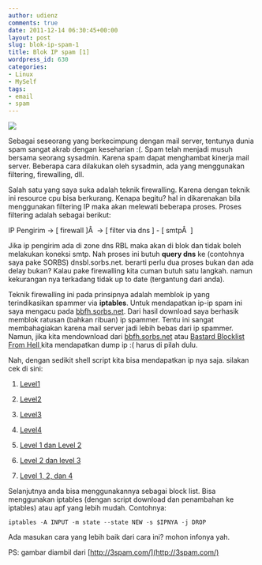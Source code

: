 ```yaml
---
author: udienz
comments: true
date: 2011-12-14 06:30:45+00:00
layout: post
slug: blok-ip-spam-1
title: Blok IP spam [1]
wordpress_id: 630
categories:
- Linux
- MySelf
tags:
- email
- spam
---
```


[![](http://tripledin.files.wordpress.com/2011/12/no-spam-logo.jpg)](http://tripledin.files.wordpress.com/2011/12/no-spam-logo.jpg)

Sebagai seseorang yang berkecimpung dengan mail server, tentunya dunia spam sangat akrab dengan keseharian :(. Spam telah menjadi musuh bersama seorang sysadmin. Karena spam dapat menghambat kinerja mail server. Beberapa cara dilakukan oleh sysadmin, ada yang menggunakan filtering, firewalling, dll.

Salah satu yang saya suka adalah teknik firewalling. Karena dengan teknik ini resource cpu bisa berkurang. Kenapa begitu? hal in dikarenakan bila menggunakan filtering IP maka akan melewati beberapa proses. Proses filtering adalah sebagai berikut:

IP Pengirim -> [ firewall ]Â  -> [ filter via dns ] - [ smtpÂ  ]

Jika ip pengirim ada di zone dns RBL maka akan di blok dan tidak boleh melakukan koneksi smtp. Nah proses ini butuh **query dns** ke (contohnya saya pake SORBS) dnsbl.sorbs.net. berarti perlu dua proses bukan dan ada delay bukan? Kalau pake firewalling kita cuman butuh satu langkah. namun kekurangan nya terkadang tidak up to date (tergantung dari anda).

Teknik firewalling ini pada prinsipnya adalah memblok ip yang terindikasikan spammer via **iptables**. Untuk mendapatkan ip-ip spam ini saya mengacu pada [bbfh.sorbs.net](http://bbfh.sorbs.net). Dari hasil download saya berhasik memblok ratusan (bahkan ribuan) ip spammer. Tentu ini sangat membahagiakan karena mail server jadi lebih bebas dari ip spammer. Namun, jika kita mendownload dari [bbfh.sorbs.net](http://bbfh.sorbs.net) atau [Bastard Blocklist From Hell ](http://bbfh.sorbs.net)kita mendapatkan dump ip :( harus di pilah dulu.

Nah, dengan sedikit shell script kita bisa mendapatkan ip nya saja. silakan cek di sini:



	
  1. [Level1](http://spam.udienz.web.id/sorbs/level1.txt)

	
  2. [Level2](http://spam.udienz.web.id/sorbs/level2.txt)

	
  3. [Level3](http://spam.udienz.web.id/sorbs/level3.txt)

	
  4. [Level4](http://spam.udienz.web.id/sorbs/level4.txt)

	
  5. [Level 1 dan Level 2](http://spam.udienz.web.id/sorbs/one-and-two.txt)

	
  6. [Level 2 dan level 3](http://spam.udienz.web.id/sorbs/23.txt)

	
  7. [Level 1, 2, dan 4](http://spam.udienz.web.id/sorbs/124.txt)


Selanjutnya anda bisa menggunakannya sebagai block list. Bisa menggunakan iptables (dengan script download dan penambahan ke iptables) atau apf yang lebih mudah. Contohnya:

    
    iptables -A INPUT -m state --state NEW -s $IPNYA -j DROP


Ada masukan cara yang lebih baik dari cara ini? mohon infonya yah.

PS: gambar diambil dari [http://3spam.com/](http://3spam.com/)
